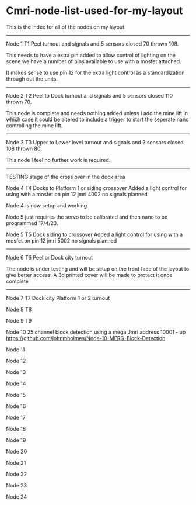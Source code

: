 # Cmri-node-list-used-for-my-layout
This is the index for all of the nodes on my layout.

--------------
Node 1 T1 Peel turnout and signals and 5 sensors closed 70 thrown 108.
  
  This needs to have a extra pin added to allow control of lighting on the scene we have a number of pins available to use with a mosfet attached.
  
  It makes sense to use pin 12 for the extra light control as a standardization through out the units.

--------------
Node 2 T2 Peel to Dock turnout and signals and 5 sensors closed 110 thrown 70.
  
  This node is complete and needs nothing added unless I add the mine lift in which case it could be altered to include a trigger to start the seperate nano             controlling the mine lift.

-------------
Node 3 T3 Upper to Lower level turnout  and signals and 2 sensors closed 108 thrown 80.
  
  This node I feel no further work is required.

-------------
TESTING stage of the cross over in the dock area

Node 4 T4 Docks to Platform 1 or siding crossover Added a light control for using with a mosfet on pin 12 jmri 4002 no signals planned

Node 4 is now setup and working 

Node 5 just requires the servo to be calibrated and then nano to be programmed 17/4/23.

Node 5 T5 Dock siding to crossover Added a light control for using with a mosfet on pin 12 jmri 5002 no signals planned

-------------

Node 6 T6 Peel or Dock city turnout

The node is under testing and will be setup on the front face of the layout to give better access. A 3d printed cover will be made to protect it once complete

-------------

Node 7 T7 Dock city Platform 1 or 2 turnout

Node 8 T8 

Node 9 T9 

Node 10 25 channel block detection using a mega Jmri address 10001 - up https://github.com/johnmholmes/Node-10-MERG-Block-Detection

Node 11

Node 12

Node 13

Node 14

Node 15

Node 16

Node 17

Node 18

Node 19

Node 20

Node 21

Node 22

Node 23

Node 24
